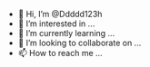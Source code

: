 - 👋 Hi, I’m @Ddddd123h
- 👀 I’m interested in ...
- 🌱 I’m currently learning ...
- 💞️ I’m looking to collaborate on ...
- 📫 How to reach me ...

<!---
Ddddd123h/Ddddd123h is a ✨ special ✨ repository because its `README.md` (this file) appears on your GitHub profile.
You can click the Preview link to take a look at your changes.
--->
